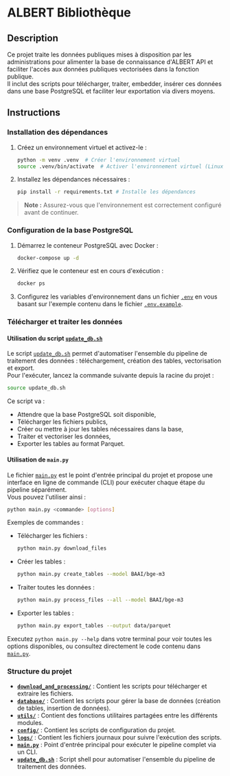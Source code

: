 # ALBERT Bibliothèque

## Description

Ce projet traite les données publiques mises à disposition par les administrations pour alimenter la base de connaissance d'ALBERT API et faciliter l'accès aux données publiques vectorisées dans la fonction publique.  
Il inclut des scripts pour télécharger, traiter, embedder, insérer ces données dans une base PostgreSQL et faciliter leur exportation via divers moyens.

## Instructions

### Installation des dépendances

1. Créez un environnement virtuel et activez-le :
   ```bash
   python -m venv .venv  # Créer l'environnement virtuel
   source .venv/bin/activate  # Activer l'environnement virtuel (Linux/Mac)
   ```

2. Installez les dépendances nécessaires :
   ```bash
   pip install -r requirements.txt # Installe les dépendances
   ```

> **Note :** Assurez-vous que l'environnement est correctement configuré avant de continuer.

### Configuration de la base PostgreSQL

1. Démarrez le conteneur PostgreSQL avec Docker :
   ```bash
   docker-compose up -d
   ```

2. Vérifiez que le conteneur est en cours d'exécution :
   ```bash
   docker ps
   ```

3. Configurez les variables d'environnement dans un fichier [`.env`](.env) en vous basant sur l'exemple contenu dans le fichier [`.env.example`](.env.example).

### Télécharger et traiter les données

#### Utilisation du script [`update_db.sh`](update_db.sh)

Le script [`update_db.sh`](update_db.sh) permet d'automatiser l'ensemble du pipeline de traitement des données : téléchargement, création des tables, vectorisation et export.  
Pour l'exécuter, lancez la commande suivante depuis la racine du projet :

```bash
source update_db.sh
```

Ce script va :
- Attendre que la base PostgreSQL soit disponible,
- Télécharger les fichiers publics,
- Créer ou mettre à jour les tables nécessaires dans la base,
- Traiter et vectoriser les données,
- Exporter les tables au format Parquet.

#### Utilisation de `main.py`

Le fichier [`main.py`](main.py) est le point d'entrée principal du projet et propose une interface en ligne de commande (CLI) pour exécuter chaque étape du pipeline séparément.  
Vous pouvez l'utiliser ainsi :

```bash
python main.py <commande> [options]
```

Exemples de commandes :
- Télécharger les fichiers :  
  ```bash
  python main.py download_files
  ```
- Créer les tables :  
  ```bash
  python main.py create_tables --model BAAI/bge-m3
  ```
- Traiter toutes les données :  
  ```bash
  python main.py process_files --all --model BAAI/bge-m3
  ```
- Exporter les tables :  
  ```bash
  python main.py export_tables --output data/parquet
  ```

Executez `python main.py --help` dans votre terminal pour voir toutes les options disponibles, ou consultez directement le code contenu dans [`main.py`](main.py).

### Structure du projet

- **[`download_and_processing/`](download_and_processing/)** : Contient les scripts pour télécharger et extraire les fichiers.
- **[`database/`](database/)** : Contient les scripts pour gérer la base de données (création de tables, insertion de données).
- **[`utils/`](utils/)** : Contient des fonctions utilitaires partagées entre les différents modules.
- **[`config/`](config/)** : Contient les scripts de configuration du projet.
- **[`logs/`](logs/)** : Contient les fichiers journaux pour suivre l'exécution des scripts.
- **[`main.py`](main.py)** : Point d'entrée principal pour exécuter le pipeline complet via un CLI.
- **[`update_db.sh`](update_db.sh)** : Script shell pour automatiser l'ensemble du pipeline de traitement des données.